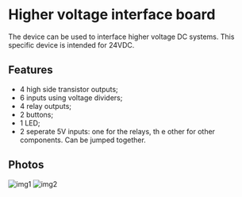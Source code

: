 # Higher voltage interface board

The device can be used to interface higher voltage DC systems. This specific device is intended for 24VDC.

## Features

* 4 high side transistor outputs;
* 6 inputs using voltage dividers;
* 4 relay outputs;
* 2 buttons;
* 1 LED;
* 2 seperate 5V inputs: one for the relays, th e other for other components. Can be jumped together.

## Photos
![img1](https://user-images.githubusercontent.com/25284066/57595335-0a76cc00-754d-11e9-8840-7ad3b90b3b8d.jpg)
![img2](https://user-images.githubusercontent.com/25284066/57595336-0a76cc00-754d-11e9-9754-e024f05b91e2.jpg)
